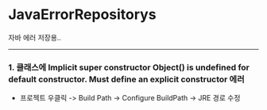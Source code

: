 # JavaErrorRepositorys
자바 에러 저장용..

----------------------------------------------------  
### 1. 클래스에 Implicit super constructor Object() is undefined for default constructor. Must define an explicit constructor 에러  
- 프로젝트 우클릭 -> Build Path -> Configure BuildPath -> JRE 경로 수정  

